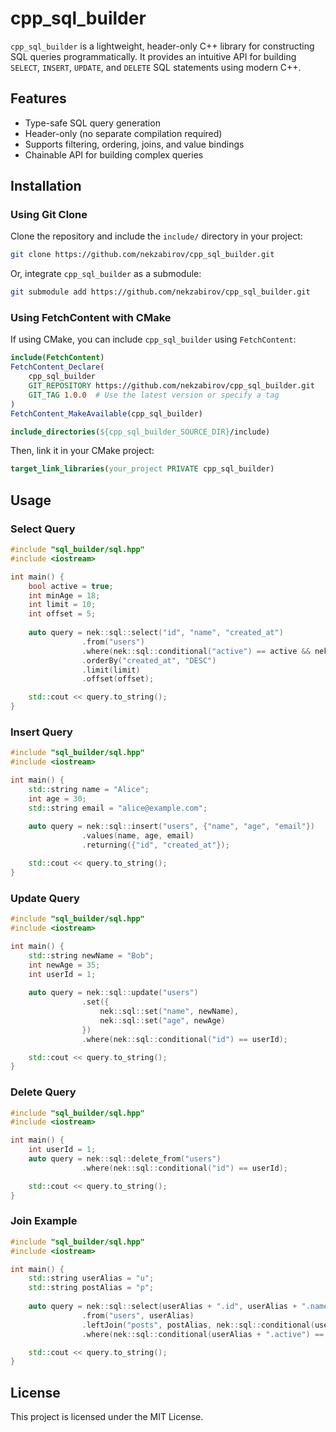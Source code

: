 # cpp_sql_builder

`cpp_sql_builder` is a lightweight, header-only C++ library for constructing SQL queries programmatically. It provides an intuitive API for building `SELECT`, `INSERT`, `UPDATE`, and `DELETE` SQL statements using modern C++.

## Features
- Type-safe SQL query generation
- Header-only (no separate compilation required)
- Supports filtering, ordering, joins, and value bindings
- Chainable API for building complex queries

## Installation

### Using Git Clone

Clone the repository and include the `include/` directory in your project:

```sh
git clone https://github.com/nekzabirov/cpp_sql_builder.git
```

Or, integrate `cpp_sql_builder` as a submodule:

```sh
git submodule add https://github.com/nekzabirov/cpp_sql_builder.git
```

### Using FetchContent with CMake

If using CMake, you can include `cpp_sql_builder` using `FetchContent`:

```cmake
include(FetchContent)
FetchContent_Declare(
    cpp_sql_builder
    GIT_REPOSITORY https://github.com/nekzabirov/cpp_sql_builder.git
    GIT_TAG 1.0.0  # Use the latest version or specify a tag
)
FetchContent_MakeAvailable(cpp_sql_builder)

include_directories(${cpp_sql_builder_SOURCE_DIR}/include)
```

Then, link it in your CMake project:

```cmake
target_link_libraries(your_project PRIVATE cpp_sql_builder)
```

## Usage

### **Select Query**
```cpp
#include "sql_builder/sql.hpp"
#include <iostream>

int main() {
    bool active = true;
    int minAge = 18;
    int limit = 10;
    int offset = 5;
    
    auto query = nek::sql::select("id", "name", "created_at")
                .from("users")
                .where(nek::sql::conditional("active") == active && nek::sql::conditional("age") > minAge)
                .orderBy("created_at", "DESC")
                .limit(limit)
                .offset(offset);

    std::cout << query.to_string();
}
```

### **Insert Query**
```cpp
#include "sql_builder/sql.hpp"
#include <iostream>

int main() {
    std::string name = "Alice";
    int age = 30;
    std::string email = "alice@example.com";
    
    auto query = nek::sql::insert("users", {"name", "age", "email"})
                .values(name, age, email)
                .returning({"id", "created_at"});

    std::cout << query.to_string();
}
```

### **Update Query**
```cpp
#include "sql_builder/sql.hpp"
#include <iostream>

int main() {
    std::string newName = "Bob";
    int newAge = 35;
    int userId = 1;
    
    auto query = nek::sql::update("users")
                .set({
                    nek::sql::set("name", newName),
                    nek::sql::set("age", newAge)
                })
                .where(nek::sql::conditional("id") == userId);

    std::cout << query.to_string();
}
```

### **Delete Query**
```cpp
#include "sql_builder/sql.hpp"
#include <iostream>

int main() {
    int userId = 1;
    auto query = nek::sql::delete_from("users")
                .where(nek::sql::conditional("id") == userId);

    std::cout << query.to_string();
}
```

### **Join Example**
```cpp
#include "sql_builder/sql.hpp"
#include <iostream>

int main() {
    std::string userAlias = "u";
    std::string postAlias = "p";
    
    auto query = nek::sql::select(userAlias + ".id", userAlias + ".name", postAlias + ".id AS post_id", postAlias + ".title")
                .from("users", userAlias)
                .leftJoin("posts", postAlias, nek::sql::conditional(userAlias + ".id") == nek::sql::conditional(postAlias + ".user_id"))
                .where(nek::sql::conditional(userAlias + ".active") == true);

    std::cout << query.to_string();
}
```

## License
This project is licensed under the MIT License.

